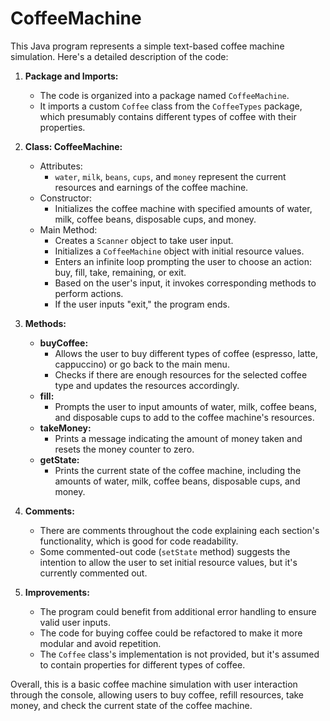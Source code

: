 # CoffeeMachine
This Java program represents a simple text-based coffee machine simulation. Here's a detailed description of the code:

1. **Package and Imports:**
   - The code is organized into a package named `CoffeeMachine`.
   - It imports a custom `Coffee` class from the `CoffeeTypes` package, which presumably contains different types of coffee with their properties.

2. **Class: CoffeeMachine:**
   - Attributes:
      - `water`, `milk`, `beans`, `cups`, and `money` represent the current resources and earnings of the coffee machine.
   - Constructor:
      - Initializes the coffee machine with specified amounts of water, milk, coffee beans, disposable cups, and money.
   - Main Method:
      - Creates a `Scanner` object to take user input.
      - Initializes a `CoffeeMachine` object with initial resource values.
      - Enters an infinite loop prompting the user to choose an action: buy, fill, take, remaining, or exit.
      - Based on the user's input, it invokes corresponding methods to perform actions.
      - If the user inputs "exit," the program ends.

3. **Methods:**
   - **buyCoffee:**
      - Allows the user to buy different types of coffee (espresso, latte, cappuccino) or go back to the main menu.
      - Checks if there are enough resources for the selected coffee type and updates the resources accordingly.
   - **fill:**
      - Prompts the user to input amounts of water, milk, coffee beans, and disposable cups to add to the coffee machine's resources.
   - **takeMoney:**
      - Prints a message indicating the amount of money taken and resets the money counter to zero.
   - **getState:**
      - Prints the current state of the coffee machine, including the amounts of water, milk, coffee beans, disposable cups, and money.

4. **Comments:**
   - There are comments throughout the code explaining each section's functionality, which is good for code readability.
   - Some commented-out code (`setState` method) suggests the intention to allow the user to set initial resource values, but it's currently commented out.

5. **Improvements:**
   - The program could benefit from additional error handling to ensure valid user inputs.
   - The code for buying coffee could be refactored to make it more modular and avoid repetition.
   - The `Coffee` class's implementation is not provided, but it's assumed to contain properties for different types of coffee.

Overall, this is a basic coffee machine simulation with user interaction through the console, allowing users to buy coffee, refill resources, take money, and check the current state of the coffee machine.
